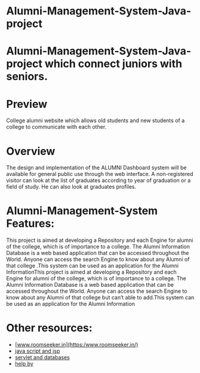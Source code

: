 # Alumni-Management-System-Java-project
# Alumni-Management-System-Java-project which connect juniors with seniors.
# Preview
College alumni website which allows old students and new students of a college to communicate with each other.

# Overview
The  design  and  implementation  of  the  ALUMNI  Dashboard  system  will be  available  for  general  public  use  through  the  web  interface.  A  non-registered  visitor  can  look  at  the  list  of  graduates  according  to  year  of graduation or a field of study. He can also look at graduates profiles.



# Alumni-Management-System Features:
This  project  is  aimed  at  developing  a  Repository  and  each  Engine  for alumni  of  the  college,  which  is  of  importance  to  a  college.  The  Alumni Information  Database  is  a  web  based application  that  can  be  accessed throughout  the  World.  Anyone  can  access  the  search  Engine  to  know about any Alumni of that college .This system can be used as an application for the Alumni InformationThis  project  is  aimed  at  developing  a  Repository  and each  Engine  for alumni  of  the  college,  which  is  of  importance  to  a  college.  The  Alumni Information  Database  is  a  web  based  application  that  can  be  accessed throughout  the  World.  Anyone  can  access  the  search  Engine  to  know about any Alumni of that college but can’t able to add.This system can be used as an application for the Alumni Information
# Other resources:

- [www.roomseeker.in](https:/www.roomseeker.in/)
- [java script and jsp](https://mitinstitute.in/)
- [servlet and databases](https://medium.com)
- [help by ](https://javatpoint.com/)

